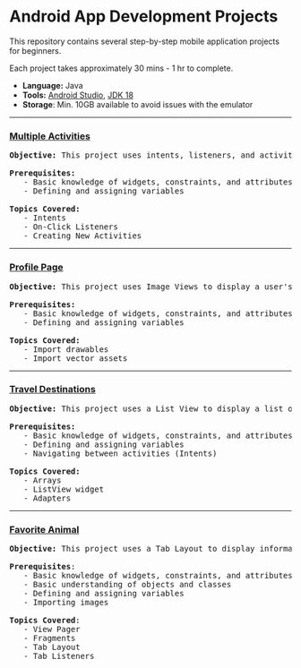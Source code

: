 # Android App Development Projects

This repository contains several step-by-step mobile application projects for beginners. 

Each project takes approximately 30 mins - 1 hr to complete.

- **Language:** Java
- **Tools:** [Android Studio](https://developer.android.com/studio), [JDK 18](https://www.oracle.com/java/technologies/downloads/#jdk18-linux)
- **Storage**: Min. 10GB available to avoid issues with the emulator

---
### [Multiple Activities](multiple-activities/multiple-activities.md)

<pre>
<b>Objective:</b> This project uses intents, listeners, and activities to navigate a multi-screen application. 

<b>Prerequisites:</b>
   - Basic knowledge of widgets, constraints, and attributes
   - Defining and assigning variables

<b>Topics Covered:</b>
   - Intents
   - On-Click Listeners
   - Creating New Activities
</pre>

---
### [Profile Page](profile-page/profile-page.md)

<pre>
<b>Objective:</b> This project uses Image Views to display a user's profile page.

<b>Prerequisites:</b>
   - Basic knowledge of widgets, constraints, and attributes
   - Defining and assigning variables

<b>Topics Covered:</b>
   - Import drawables
   - Import vector assets   
</pre>

---
### [Travel Destinations](travel-destinations/travel-destinations.md)

<pre>
<b>Objective:</b> This project uses a List View to display a list of countries. 

<b>Prerequisites:</b>
   - Basic knowledge of widgets, constraints, and attributes
   - Defining and assigning variables
   - Navigating between activities (Intents)

<b>Topics Covered:</b>
   - Arrays
   - ListView widget
   - Adapters
</pre>

---

### [Favorite Animal](favorite-animal/favorite-animal.md)

<pre>
<b>Objective:</b> This project uses a Tab Layout to display information about a particular animal. 
    
<b>Prerequisites</b>:
   - Basic knowledge of widgets, constraints, and attributes
   - Basic understanding of objects and classes
   - Defining and assigning variables
   - Importing images
    
<b>Topics Covered</b>:
   - View Pager
   - Fragments
   - Tab Layout
   - Tab Listeners    
</pre>

